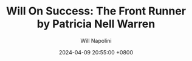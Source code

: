 ---
title: "Will On Success: The Front Runner by Patricia Nell Warren"
author: Will Napolini
date: 2024-04-09 20:55:00 +0800
categories: [Mindset, Book-summaries]
tags:
  [
    patricia-nell-warren,
    the-front-runner,
    lgbtq-literature,
    sports-fiction,
    gay-romance,
    coming-out-stories,
    first-novel,
    groundbreaking-novels,
    love-in-sports,
    acceptance-and-tolerance,
    historical-fiction,
    forbidden-love,
    social-issues,
    political-intrigue,
    breaking-barriers,
    first-love,
    pioneering-authors,
    love-and-sports,
    gay-rights-movement
  ]
image: https://pbs.twimg.com/media/GPKffTfWsAAOGpl?format=jpg&name=large
alt: "Will On Success: The Front Runner by Patricia Nell Warren"
fallback:
  - 
  # Replace with the URL of your backup image
  -
  # Replace with the URL of your backup image
---